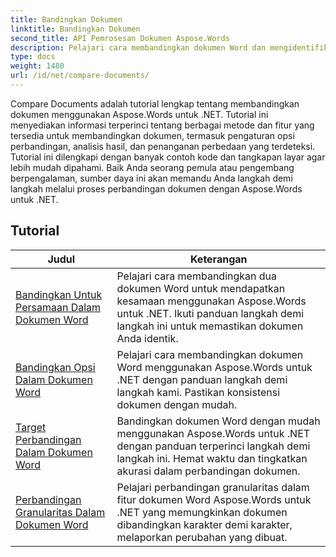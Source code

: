 ```yaml
---
title: Bandingkan Dokumen
linktitle: Bandingkan Dokumen
second_title: API Pemrosesan Dokumen Aspose.Words
description: Pelajari cara membandingkan dokumen Word dan mengidentifikasi perbedaan menggunakan Aspose.Words untuk .NET. Panduan dan contoh praktis disertakan.
type: docs
weight: 1480
url: /id/net/compare-documents/
---
```


Compare Documents adalah tutorial lengkap tentang membandingkan dokumen menggunakan Aspose.Words untuk .NET. Tutorial ini menyediakan informasi terperinci tentang berbagai metode dan fitur yang tersedia untuk membandingkan dokumen, termasuk pengaturan opsi perbandingan, analisis hasil, dan penanganan perbedaan yang terdeteksi. Tutorial ini dilengkapi dengan banyak contoh kode dan tangkapan layar agar lebih mudah dipahami. Baik Anda seorang pemula atau pengembang berpengalaman, sumber daya ini akan memandu Anda langkah demi langkah melalui proses perbandingan dokumen dengan Aspose.Words untuk .NET.

 ## Tutorial
| Judul | Keterangan |
| --- | --- |
| [Bandingkan Untuk Persamaan Dalam Dokumen Word](./compare-for-equal/) | Pelajari cara membandingkan dua dokumen Word untuk mendapatkan kesamaan menggunakan Aspose.Words untuk .NET. Ikuti panduan langkah demi langkah ini untuk memastikan dokumen Anda identik. |
| [Bandingkan Opsi Dalam Dokumen Word](./compare-options/) | Pelajari cara membandingkan dokumen Word menggunakan Aspose.Words untuk .NET dengan panduan langkah demi langkah kami. Pastikan konsistensi dokumen dengan mudah. |
| [Target Perbandingan Dalam Dokumen Word](./comparison-target/) | Bandingkan dokumen Word dengan mudah menggunakan Aspose.Words untuk .NET dengan panduan terperinci langkah demi langkah ini. Hemat waktu dan tingkatkan akurasi dalam perbandingan dokumen. |
| [Perbandingan Granularitas Dalam Dokumen Word](./comparison-granularity/) | Pelajari perbandingan granularitas dalam fitur dokumen Word Aspose.Words untuk .NET yang memungkinkan dokumen dibandingkan karakter demi karakter, melaporkan perubahan yang dibuat. |